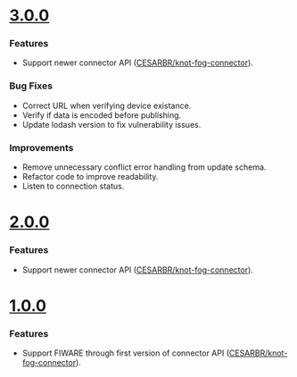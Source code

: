 # [3.0.0](https://github.com/CESARBR/knot-fog-connector-fiware/compare/v2.0.0...v3.0.0)

### Features

- Support newer connector API ([CESARBR/knot-fog-connector](https://github.com/CESARBR/knot-fog-connector/releases/tag/v3.0.0)).

### Bug Fixes

- Correct URL when verifying device existance.
- Verify if data is encoded before publishing.
- Update lodash version to fix vulnerability issues.

### Improvements

- Remove unnecessary conflict error handling from update schema.
- Refactor code to improve readability.
- Listen to connection status.

# [2.0.0](https://github.com/CESARBR/knot-fog-connector-fiware/compare/v1.0.0...v2.0.0)

### Features

- Support newer connector API ([CESARBR/knot-fog-connector](https://github.com/CESARBR/knot-fog-connector/releases/tag/v2.0.0)).

# [1.0.0](https://github.com/CESARBR/knot-fog-connector-fiware/compare/e46bfd7...v1.0.0)

### Features

- Support FIWARE through first version of connector API ([CESARBR/knot-fog-connector](https://github.com/CESARBR/knot-fog-connector/releases/tag/v1.0.0)).
